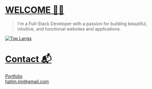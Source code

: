 # [WELCOME 👨‍💻](https://devhl.dev)
> I'm a Full-Stack Developer with a passion for building beautiful, intuitive, and functional websites and applications.


[![Top Langs](https://github-readme-stats.vercel.app/api/top-langs/?username=Timjini)](https://github.com/Timjini)

# [Contact 📬](https://devhl.dev)
[Portfolio](https://devhl.dev) <br/>
hatim.jini@gmail.com

